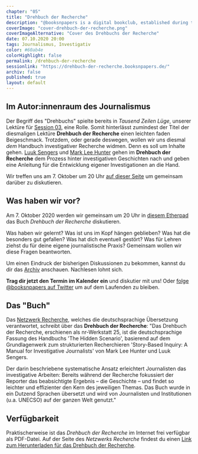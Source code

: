 ```yaml
---
chapter: "05"
title: "Drehbuch der Recherche"
description: "@booksnpapers is a digital bookclub, established during the still ongoing pandemic. About every month, we are reading a book or paper concerning journalism, usually in German."
coverImage: "cover-drehbuch-der-recherche.png"
coverImageAlternative: "Cover des Drehbuchs der Recherche"
date: 07.10.2020 20:00
tags: Journalismus, Investigativ
color: #60ab4e
colorHighlight: false
permalink: /drehbuch-der-recherche
sessionlink: "https://drehbuch-der-recherche.booksnpapers.de/"
archiv: false
published: true
layout: default
---
```


<section markdown="1">

## Im Autor:innenraum des Journalismus

Der Begriff des "Drehbuchs" spielte bereits in _Tausend Zeilen Lüge_, unserer Lektüre für [Session 03](/archiv), eine Rolle. Somit hinterlässt zumindest der Titel der diesmaligen Lektüre **Drehbuch der Recherche** einen leichten faden Beigeschmack. Trotzdem, oder gerade deswegen, wollen wir uns diesmal _dem_ Handbuch investigativer Recherche widmen. Denn es soll um Inhalte gehen. [Luuk Sengers](https://twitter.com/lsengers) und [Mark Lee Hunter](https://twitter.com/markleehunter) gehen im **Drehbuch der Recherche** dem Prozess hinter investigativen Geschichten nach und geben eine Anleitung für die Entwicklung eigener Investigationen an die Hand.

Wir treffen uns am 7. Oktober um 20 Uhr [auf dieser Seite](https://drehbuch-der-recherche.booksnpapers.de/) um gemeinsam darüber zu diskutieren.

</section>

<section markdown="1">

## Was haben wir vor?

Am 7. Oktober 2020 werden wir gemeinsam um 20 Uhr in [diesem Etherpad](https://drehbuch-der-recherche.booksnpapers.de/) das Buch _Drehbuch der Recherche_ diskutieren.

Was haben wir gelernt? Was ist uns im Kopf hängen geblieben? Was hat die besonders gut gefallen? Was hat dich eventuell gestört? Was für Lehren ziehst du für deine eigene journalistische Praxis? Gemeinsam wollen wir diese Fragen beantworten.

Um einen Eindruck der bisherigen Diskussionen zu bekommen, kannst du dir das [Archiv](/archiv) anschauen. Nachlesen lohnt sich.

**Trag dir jetzt den Termin im Kalender ein** und diskutier mit uns! Oder [folge @booksnpapers auf Twitter](https://twitter.com/booksnpapers) um auf dem Laufenden zu bleiben.

</section>

<section markdown="1">

## Das "Buch"

Das [Netzwerk Recherche](https://netzwerkrecherche.org/nr-werkstatt/werkstatt/drehbuch-der-recherche/), welches die deutschsprachige Übersetzung verantwortet, schreibt über das **Drehbuch der Recherche**: "Das Drehbuch der Recherche, erschienen als nr-Werkstatt 25, ist die deutschsprachige Fassung des Handbuchs 'The Hidden Scenario', basierend auf dem Grundlagenwerk zum strukturierten Recherchieren 'Story-Based Inquiry: A Manual for Investigative Journalists' von Mark Lee Hunter und Luuk Sengers.

Der darin beschriebene systematische Ansatz erleichtert Journalisten das investigative Arbeiten: Bereits während der Recherche fokussiert der Reporter das beabsichtigte Ergebnis – die Geschichte – und findet so leichter und effizienter den Kern des jeweiligen Themas. Das Buch wurde in ein Dutzend Sprachen übersetzt und wird von Journalisten und Institutionen (u.a. UNECSO) auf der ganzen Welt genutzt."

</section>

<section markdown="1">

## Verfügbarkeit

Praktischerweise ist das _Drehbuch der Recherche_ im Internet frei verfügbar als PDF-Datei. Auf der Seite des _Netzwerks Recherche_ findest du einen [Link zum Herunterladen für das Drehbuch der Recherche](https://netzwerkrecherche.org/nr-werkstatt/werkstatt/drehbuch-der-recherche/).

</section>
